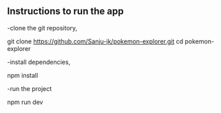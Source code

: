 ## Instructions to run the app 

-clone the git repository,

git clone https://github.com/Sanju-jk/pokemon-explorer.git
cd pokemon-explorer

-install dependencies,

npm install

-run the project

npm run dev





